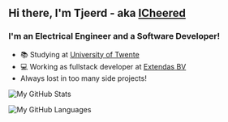 ## Hi there, I'm Tjeerd - aka [ICheered](https://icheered.nl/)

### I'm an Electrical Engineer and a Software Developer!
- 📚 Studying at [University of Twente](https://www.utwente.nl/en/)
- 💻 Working as fullstack developer at [Extendas BV](https://www.extendas.com/)
- Always lost in too many side projects!

![My GitHub Stats](https://github-readme-stats.vercel.app/api?username=icheered&theme=dark&show_icons=true&hide=stars&include_all_commits=true&count_private=true)

![My GitHub Languages](https://github-readme-stats.vercel.app/api/top-langs/?username=icheered&layout=compact&theme=dark&hide=c,css)



<!--
**icheered/icheered** is a ✨ _special_ ✨ repository because its `README.md` (this file) appears on your GitHub profile.

Here are some ideas to get you started:

- 🔭 I’m currently working on ...
- 🌱 I’m currently learning ...
- 👯 I’m looking to collaborate on ...
- 🤔 I’m looking for help with ...
- 💬 Ask me about ...
- 📫 How to reach me: ...
- 😄 Pronouns: ...
- ⚡ Fun fact: ...
-->
